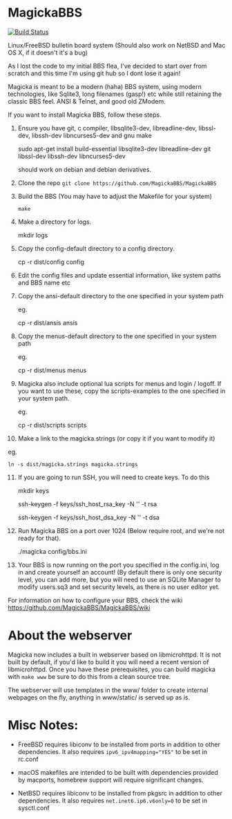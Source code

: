 # MagickaBBS

[![Build Status](https://build.magickabbs.com/buildStatus/icon?job=MagickaBBS-Linux)](https://build.magickabbs.com/job/MagickaBBS-Linux)

Linux/FreeBSD bulletin board system (Should also work on NetBSD and Mac OS X, if it doesn't it's a bug)

As I lost the code to my initial BBS flea, I've decided to start over from scratch and this time I'm using git hub so I dont
lose it again!

Magicka is meant to be a modern (haha) BBS system, using modern technologies, like Sqlite3, long filenames (gasp!) etc
while still retaining the classic BBS feel. ANSI & Telnet, and good old ZModem.

If you want to install Magicka BBS, follow these steps.

1. Ensure you have git, c compiler, libsqlite3-dev, libreadline-dev, libssl-dev, libssh-dev libncurses5-dev and gnu make

    sudo apt-get install build-essential libsqlite3-dev libreadline-dev git libssl-dev libssh-dev libncurses5-dev

   should work on debian and debian derivatives.
2. Clone the repo `git clone https://github.com/MagickaBBS/MagickaBBS`

3. Build the BBS (You may have to adjust the Makefile for your system)

   `make`

4. Make a directory for logs.

	mkdir logs

5. Copy the config-default directory to a config directory.

    cp -r dist/config config

6. Edit the config files and update essential information, like system paths and BBS name etc
7. Copy the ansi-default directory to the one specified in your system path

   eg.

    cp -r dist/ansis ansis

8. Copy the menus-default directory to the one specified in your system path

   eg.

    cp -r dist/menus menus

9. Magicka also include optional lua scripts for menus and login / logoff. If you want to use these, copy
the scripts-examples to the one specified in your system path.

   eg.
   
    cp -r dist/scripts scripts

10. Make a link to the magicka.strings (or copy it if you want to modify it)

   eg.

    ln -s dist/magicka.strings magicka.strings

11. If you are going to run SSH, you will need to create keys. To do this

    mkdir keys

	ssh-keygen -f keys/ssh_host_rsa_key -N '' -t rsa
	
	ssh-keygen -f keys/ssh_host_dsa_key -N '' -t dsa

12. Run Magicka BBS on a port over 1024 (Below require root, and we're not ready for that).

    ./magicka config/bbs.ini

13. Your BBS is now running on the port you specified in the config.ini, log in and create yourself an account! (By default there is only one security level, you can add more,
but you will need to use an SQLite Manager to modify users.sq3 and set security levels, as there is no user editor yet.

For information on how to configure your BBS, check the wiki https://github.com/MagickaBBS/MagickaBBS/wiki

# About the webserver

Magicka now includes a built in webserver based on libmicrohttpd. It is not built by default, if you'd like to build it you will
need a recent version of libmicrohttpd. Once you have these prerequisites, you can build magicka with `make www`
be sure to do this from a clean source tree.

The webserver will use templates in the www/ folder to create internal webpages on the fly, anything in www/static/ is served up as is.

# Misc Notes:

* FreeBSD requires libiconv to be installed from ports in addition to other dependencies. It also requires `ipv6_ipv4mapping="YES"` to be set in rc.conf

* macOS makefiles are intended to be built with dependencies provided by macports, homebrew support will require significant changes.

* NetBSD requires libiconv to be installed from pkgsrc in addition to other dependencies. It also requires `net.inet6.ip6.v6only=0` to be set in sysctl.conf
